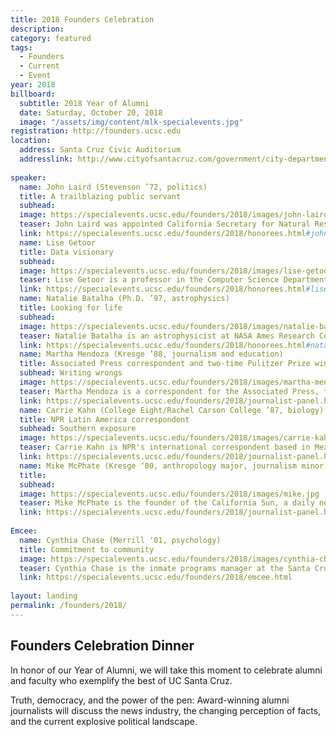 ```yaml
---
title: 2018 Founders Celebration
description: 
category: featured
tags:
  - Founders
  - Current
  - Event
year: 2018
billboard:
  subtitle: 2018 Year of Alumni
  date: Saturday, October 20, 2018
  image: "/assets/img/content/mlk-specialevents.jpg"
registration: http://founders.ucsc.edu
location:
  address: Santa Cruz Civic Auditorium
  addresslink: http://www.cityofsantacruz.com/government/city-departments/parks-recreation/civic-auditorium
  
speaker:
  name: John Laird (Stevenson ’72, politics)
  title: A trailblazing public servant
  subhead:
  image: https://specialevents.ucsc.edu/founders/2018/images/john-laird.jpg
  teaser: John Laird was appointed California Secretary for Natural Resources by Governor Jerry Brown on Jan. 5, 2011. He has spent over 40 years in public service, including 23 years as an elected official.
  link: https://specialevents.ucsc.edu/founders/2018/honorees.html#john-laird
  name: Lise Getoor
  title: Data visionary
  subhead:
  image: https://specialevents.ucsc.edu/founders/2018/images/lise-getoor.jpg
  teaser: Lise Getoor is a professor in the Computer Science Department at UC Santa Cruz and founding director of the UC Santa Cruz Data, Discovery, and Decisions (D3) Data Science Research Center.
  link: https://specialevents.ucsc.edu/founders/2018/honorees.html#lise-getoor
  name: Natalie Batalha (Ph.D. ’97, astrophysics)
  title: Looking for life
  subhead:
  image: https://specialevents.ucsc.edu/founders/2018/images/natalie-batalha.jpg
  teaser: Natalie Batalha is an astrophysicist at NASA Ames Research Center and served as the science lead for NASA's Kepler Mission from 2011 to 2017. She holds a bachelor's degree in physics from UC Berkeley and a doctoral degree in astrophysics from UC Santa Cruz.
  link: https://specialevents.ucsc.edu/founders/2018/honorees.html#natalie-batalha
  name: Martha Mendoza (Kresge ’88, journalism and education)
  title: Associated Press correspondent and two-time Pulitzer Prize winner
  subhead: Writing wrongs 
  image: https://specialevents.ucsc.edu/founders/2018/images/martha-mendoza.jpg
  teaser: Martha Mendoza is a correspondent for the Associated Press, focusing on technology, breaking news, enterprise and investigative reporting from Silicon Valley. Her investigative reports have won numerous awards and prompted Congressional hearings, Pentagon investigations, and White House responses.
  link: https://specialevents.ucsc.edu/founders/2018/journalist-panel.html#martha-mendoza
  name: Carrie Kahn (College Eight/Rachel Carson College ’87, biology)
  title: NPR Latin America correspondent
  subhead: Southern exposure
  image: https://specialevents.ucsc.edu/founders/2018/images/carrie-kahn.jpg
  teaser: Carrie Kahn is NPR's international correspondent based in Mexico City, Mexico. She covers Mexico, the Caribbean, and Central America. Kahn's reports can be heard on NPR's award-winning news programs including All Things Considered, Morning Edition, and Weekend Edition.
  link: https://specialevents.ucsc.edu/founders/2018/journalist-panel.html#carrie-kahn
  name: Mike McPhate (Kresge ‘00, anthropology major, journalism minor)
  title: 
  subhead:
  image: https://specialevents.ucsc.edu/founders/2018/images/mike.jpg
  teaser: Mike McPhate is the founder of the California Sun, a daily newsletter that curates general interest news about California. Last year, he left the New York Times, where he was writing the popular California Today newsletter, to start the Sun, which has since grown to an audience of more than 15,000 readers.
  link: https://specialevents.ucsc.edu/founders/2018/journalist-panel.html#mike
  
Emcee:
  name: Cynthia Chase (Merrill '01, psychology)
  title: Commitment to community
  image: https://specialevents.ucsc.edu/founders/2018/images/cynthia-chase.jpg
  teaser: Cynthia Chase is the inmate programs manager at the Santa Cruz County Sheriff’s Office, former director of the nonprofit Gemma program for formerly incarcerated individuals, former mayor of Santa Cruz, a current Santa Cruz City Council member, and faculty at California State University Monterey Bay and UC Santa Cruz.
  link: https://specialevents.ucsc.edu/founders/2018/emcee.html
  
layout: landing
permalink: /founders/2018/
---
```


## Founders Celebration Dinner

In honor of our Year of Alumni, we will take this moment to celebrate alumni and faculty who exemplify the best of UC Santa Cruz.

Truth, democracy, and the power of the pen: Award-winning alumni journalists will discuss the news industry, the changing perception of facts, and the current explosive political landscape.

